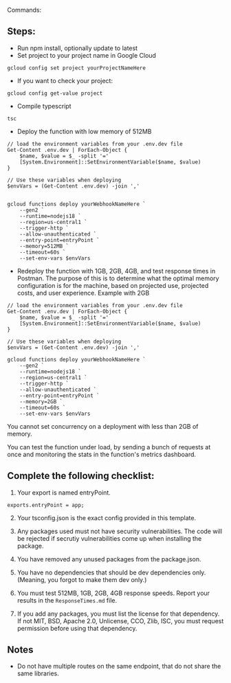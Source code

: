 
Commands:

## Steps:
 
- Run npm install, optionally update to latest
- Set project to your project name in Google Cloud
```
gcloud config set project yourProjectNameHere
```
- If you want to check your project: 
```
gcloud config get-value project
```

- Compile typescript
```
tsc
```
- Deploy the function with low memory of 512MB
```
// load the environment variables from your .env.dev file
Get-Content .env.dev | ForEach-Object {
    $name, $value = $_ -split '='
    [System.Environment]::SetEnvironmentVariable($name, $value)
}

// Use these variables when deploying
$envVars = (Get-Content .env.dev) -join ','


gcloud functions deploy yourWebhookNameHere `
    --gen2 `
    --runtime=nodejs18 `
    --region=us-central1 `
    --trigger-http `
    --allow-unauthenticated `
    --entry-point=entryPoint `
    --memory=512MB `
    --timeout=60s `
    --set-env-vars $envVars

```
- Redeploy the function with 1GB, 2GB, 4GB, and test response times in Postman. The purpose of this is to determine what the optimal memory configuration is for the machine, based on projected use, projected costs, and user experience. Example with 2GB
```
// load the environment variables from your .env.dev file
Get-Content .env.dev | ForEach-Object {
    $name, $value = $_ -split '='
    [System.Environment]::SetEnvironmentVariable($name, $value)
}

// Use these variables when deploying
$envVars = (Get-Content .env.dev) -join ','

gcloud functions deploy yourWebhookNameHere `
    --gen2 `
    --runtime=nodejs18 `
    --region=us-central1 `
    --trigger-http `
    --allow-unauthenticated `
    --entry-point=entryPoint `
    --memory=2GB `
    --timeout=60s `
    --set-env-vars $envVars
```
You cannot set concurrency on a deployment with less than 2GB of memory.

You can test the function under load, by sending a bunch of requests at once and monitoring the stats in the function's metrics dashboard.



## Complete the following checklist: 
1. Your export is named entryPoint.
```
exports.entryPoint = app;
```
2. Your tsconfig.json is the exact config provided in this template.

3. Any packages used must not have security vulnerabilities. The code will be rejected if secrutiy vulnerabilities come up when installing the package.

4. You have removed any unused packages from the package.json.

5. You have no dependencies that should be dev dependencies only. (Meaning, you forgot to make them dev only.)

6. You must test 512MB, 1GB, 2GB, 4GB response speeds. Report your results in the ``ResponseTimes.md`` file.

7. If you add any packages, you must list the license for that dependency. If not MIT, BSD, Apache 2.0, Unlicense, CCO, Zlib, ISC, you must request permission before using that dependency.

## Notes
- Do not have multiple routes on the same endpoint, that do not share the same libraries.